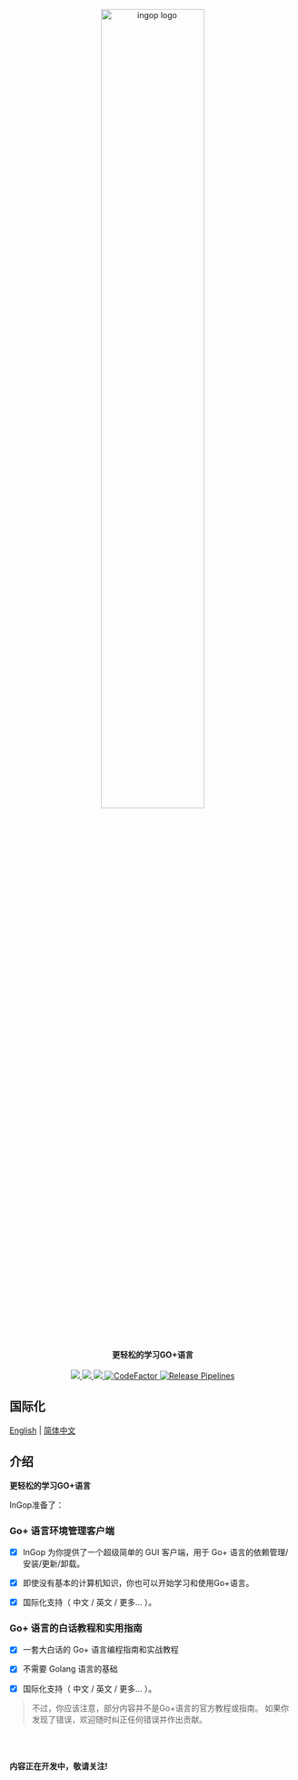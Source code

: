 <p align="center" style="text-align: center">
    <img width="60%" src="https://user-images.githubusercontent.com/73827386/185577592-7a90f773-9aad-4092-a16b-91191f16f9ef.svg" alt="ingop logo"/>
</p>

<p align="center">
  <b>更轻松的学习GO+语言</b>
    <br/><br/>
  <a href="https://github.com/uiuing/ingop/blob/main/LICENSE">
    <img src="https://img.shields.io/badge/License-Apache 2.0-blue.svg">
  </a>
  <a href="https://github.com/goplus/gop">
    <img src="https://img.shields.io/badge/language-Go+-blue.svg"/>
  </a>
  <a href="https://github.com/goplus/gop/releases">
    <img src="https://img.shields.io/github/v/tag/goplus/gop.svg?label=Go%2b+release"/>
  </a>
  <a href="https://github.com/uiuing/ingop/issues">
    <img src="https://img.shields.io/badge/contributions-welcome-brightgreen.svg?style=flat" alt="CodeFactor" />
  </a>
  <a href="https://github.com/uiuing/ingop/releases" rel="nofollow">
    <img src="https://github.com/wailsapp/wails/workflows/release/badge.svg?branch=master" alt="Release Pipelines"/>
  </a>
</p>

## 国际化

[English](https://github.com/uiuing/ingop/blob/main/README.md) | [简体中文](https://github.com/uiuing/ingop/blob/main/README.zh-Hans.md)

## 介绍
**更轻松的学习GO+语言**

InGop准备了：

### Go+ 语言环境管理客户端
- [x] InGop 为你提供了一个超级简单的 GUI 客户端，用于 Go+ 语言的依赖管理/安装/更新/卸载。

- [x] 即使没有基本的计算机知识，你也可以开始学习和使用Go+语言。

- [x] 国际化支持（ 中文 / 英文 / 更多... ）。

### Go+ 语言的白话教程和实用指南
- [x] 一套大白话的 Go+ 语言编程指南和实战教程

- [x] 不需要 Golang 语言的基础

- [x] 国际化支持（ 中文 / 英文 / 更多... ）。

> 不过，你应该注意，部分内容并不是Go+语言的官方教程或指南。
> 如果你发现了错误，欢迎随时纠正任何错误并作出贡献。

<br />
<br />

**内容正在开发中，敬请关注!**
